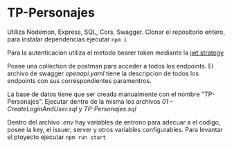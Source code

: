 # TP-Personajes

Utiliza Nodemon, Express, SQL, Cors, Swagger.
Clonar el repositorio entero, para instalar dependencias ejecutar `npm i`

Para la autenticacion utiliza el metodo bearer token mediante la [jwt strategy](https://jwt.io/)

Posee una collection de postman para acceder a todos los endpoints.
El archivo de swagger *openapi.yaml* tiene la descripcion de todos los endpoints con sus correspondientes paramentros.

La base de datos tiene que ser creada manualmente con el nombre "TP-Personajes".
Ejecutar dentro de la misma los archivos *01 - CreateLoginAndUser.sql* y *TP-Personajes.sql*

Dentro del archivo *.env* hay variables de entrono para adecuar a el codigo, posee la key, el issuer, server y otros variables configurables.
Para levantar el ptoyecto ejecutar `npm run start`
